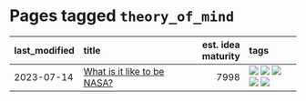# Pages tagged `theory_of_mind`

|last_modified|title|est. idea maturity|tags
|:---|:---|---:|:---|
|2023-07-14|[What is it like to be NASA?](../what_is_it_like_to_be_nasa.md)|7998|[![](https://img.shields.io/badge/tag-disunity_of_identity-a68128)](../tags/disunity_of_identity.md) [![](https://img.shields.io/badge/tag-organization_as_entity-b4243e)](../tags/organization_as_entity.md) [![](https://img.shields.io/badge/tag-philosophy-b7fb0)](../tags/philosophy.md) [![](https://img.shields.io/badge/tag-society_of_mind-b25b5)](../tags/society_of_mind.md) [![](https://img.shields.io/badge/tag-theory_of_mind-76bb24)](../tags/theory_of_mind.md)|